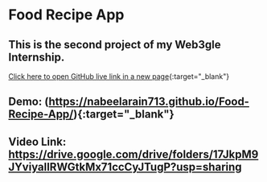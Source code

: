 # Food Recipe App
## This is the second project of my Web3gle Internship.
[Click here to open GitHub live link in a new page]([https://your-github-live-link](https://nabeelarain713.github.io/Food-Recipe-App/)){:target="_blank"}

## Demo: (https://nabeelarain713.github.io/Food-Recipe-App/){:target="_blank"}
## Video Link: https://drive.google.com/drive/folders/17JkpM9JYviyalIRWGtkMx71ccCyJTugP?usp=sharing
